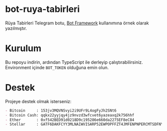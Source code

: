# bot-ruya-tabirleri
Rüya Tabirleri Telegram botu, [Bot Framework](https://github.com/incetarik/telegram-bot-framework) kullanımına örnek
olarak yazılmıştır.

# Kurulum
Bu repoyu indirin, ardından TypeScript ile derleyip çalıştırabilirsiniz.
Environment içinde `BOT_TOKEN` olduğuna emin olun.

# Destek
Projeye destek olmak isterseniz:

```md
- Bitcoin     : 153jv3MQVNSvyi2i9UFr9L4ogFyJh2SNt6
- Bitcoin Cash: qqkx22yyjqy4jz9nvzd3wfcvet6yazeaxq2k756hhf
- Ether       : 0xf542BED91d0218D9c195286e660da2275EF8eC84
- Stellar     : GATF6DAKFCYY3MLNAIWVISARP52EWPOPFFZT4JMFENPNPERCMTSDFNY5
```
